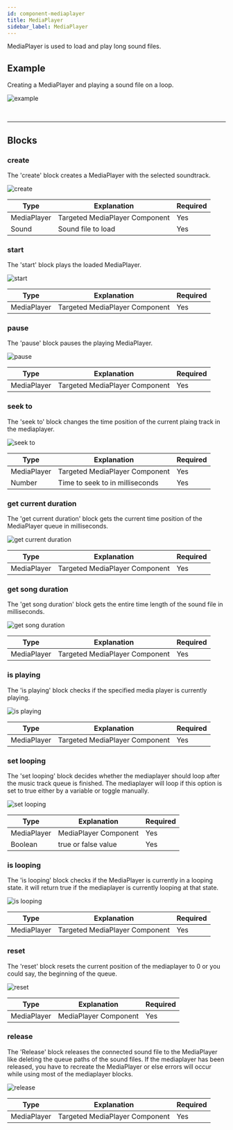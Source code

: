```yaml
---
id: component-mediaplayer
title: MediaPlayer
sidebar_label: MediaPlayer
---
```


MediaPlayer is used to load and play long sound files.

## Example

Creating a MediaPlayer and playing a sound file on a loop. 

![example](assets/mediaplayer/example.png)

<br/>

--------------------

## Blocks

### create

The 'create' block creates a MediaPlayer with the selected soundtrack.

![create](assets/mediaplayer/create.png)

| Type        | Explanation                    | Required |
| ----------- | ------------------------------ | -------- |
| MediaPlayer | Targeted MediaPlayer Component | Yes      |
| Sound       | Sound file to load             | Yes      |

### start

The 'start' block plays the loaded MediaPlayer.

![start](assets/mediaplayer/start.png)

| Type        | Explanation                    | Required |
| ----------- | ------------------------------ | -------- |
| MediaPlayer | Targeted MediaPlayer Component | Yes      |

### pause

The 'pause' block pauses the playing MediaPlayer.

![pause](assets/mediaplayer/pause.png)

| Type        | Explanation                    | Required |
| ----------- | ------------------------------ | -------- |
| MediaPlayer | Targeted MediaPlayer Component | Yes      |

### seek to

The 'seek to' block changes the time position of the current plaing track in the mediaplayer.

![seek to](assets/mediaplayer/seek-to.png)

| Type        | Explanation                     | Required |
| ----------- | ------------------------------- | -------- |
| MediaPlayer | Targeted MediaPlayer Component  | Yes      |
| Number      | Time to seek to in milliseconds | Yes      |

### get current duration

The 'get current duration' block gets the current time position of the MediaPlayer queue in milliseconds.

![get current duration](assets/mediaplayer/get-current-duration.png)

| Type        | Explanation                    | Required |
| ----------- | ------------------------------ | -------- |
| MediaPlayer | Targeted MediaPlayer Component | Yes      |

### get song duration

The 'get song duration' block gets the entire time length of the sound file in milliseconds.

![get song duration](assets/mediaplayer/get-song-duration.png)

| Type        | Explanation                    | Required |
| ----------- | ------------------------------ | -------- |
| MediaPlayer | Targeted MediaPlayer Component | Yes      |

### is playing

The 'is playing' block checks if the specified media player is currently playing.

![is playing](assets/mediaplayer/is-playing.png)

| Type        | Explanation                    | Required |
| ----------- | ------------------------------ | -------- |
| MediaPlayer | Targeted MediaPlayer Component | Yes      |

### set looping

The 'set looping' block decides whether the mediaplayer should loop after the music track queue is finished. The mediaplayer will loop if this option is set to true either by a variable or toggle manually.

![set looping](assets/mediaplayer/set-looping.png)

| Type        | Explanation           | Required |
| ----------- | --------------------- | -------- |
| MediaPlayer | MediaPlayer Component | Yes      |
| Boolean     | true or false value   | Yes      |


### is looping

The 'is looping' block checks if the MediaPlayer is currently in a looping state. it will return true if the mediaplayer is currently looping at that state.

![is looping](assets/mediaplayer/is-looping.png)

| Type        | Explanation                    | Required |
| ----------- | ------------------------------ | -------- |
| MediaPlayer | Targeted MediaPlayer Component | Yes      |


### reset

The 'reset' block resets the current position of the mediaplayer to 0 or you could say, the beginning of the queue.

![reset](assets/mediaplayer/reset.png)

| Type        | Explanation           | Required |
| ----------- | --------------------- | -------- |
| MediaPlayer | MediaPlayer Component | Yes      |

### release

The 'Release' block releases the connected sound file to the MediaPlayer like deleting the queue paths of the sound files. If the mediaplayer has been released, you have to recreate the MediaPlayer or else errors will occur while using most of the mediaplayer blocks.

![release](assets/mediaplayer/release.png)

| Type        | Explanation                    | Required |
| ----------- | ------------------------------ | -------- |
| MediaPlayer | Targeted MediaPlayer Component | Yes      |

